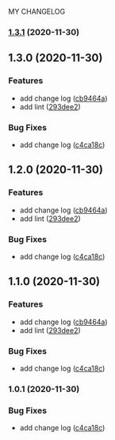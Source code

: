 MY CHANGELOG
### [1.3.1](https://github.com/ciciZhangchenchen/standard-version-test/compare/主流程1.3.0...主流程1.3.1) (2020-11-30)

## 1.3.0 (2020-11-30)


### Features

* add change log ([cb9464a](https://github.com/ciciZhangchenchen/standard-version-test/commit/cb9464a5ed9dc5221e90dd45f13c5a7e95154658))
* add lint ([293dee2](https://github.com/ciciZhangchenchen/standard-version-test/commit/293dee265b722823023c93f7b869f9b96d47de81))


### Bug Fixes

* add change log ([c4ca18c](https://github.com/ciciZhangchenchen/standard-version-test/commit/c4ca18c8b6cb1237b2a6cf20c5de179b58fbdba6))

## 1.2.0 (2020-11-30)


### Features

* add change log ([cb9464a](https://github.com/ciciZhangchenchen/standard-version-test/commit/cb9464a5ed9dc5221e90dd45f13c5a7e95154658))
* add lint ([293dee2](https://github.com/ciciZhangchenchen/standard-version-test/commit/293dee265b722823023c93f7b869f9b96d47de81))


### Bug Fixes

* add change log ([c4ca18c](https://github.com/ciciZhangchenchen/standard-version-test/commit/c4ca18c8b6cb1237b2a6cf20c5de179b58fbdba6))

## 1.1.0 (2020-11-30)


### Features

* add change log ([cb9464a](https://github.com/ciciZhangchenchen/standard-version-test/commit/cb9464a5ed9dc5221e90dd45f13c5a7e95154658))
* add lint ([293dee2](https://github.com/ciciZhangchenchen/standard-version-test/commit/293dee265b722823023c93f7b869f9b96d47de81))


### Bug Fixes

* add change log ([c4ca18c](https://github.com/ciciZhangchenchen/standard-version-test/commit/c4ca18c8b6cb1237b2a6cf20c5de179b58fbdba6))

### 1.0.1 (2020-11-30)


### Bug Fixes

* add change log ([c4ca18c](https://github.com/ciciZhangchenchen/standard-version-test/commit/c4ca18c8b6cb1237b2a6cf20c5de179b58fbdba6))
